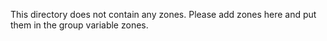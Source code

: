 This directory does not contain any zones. Please add zones here and put them in the group variable zones.
